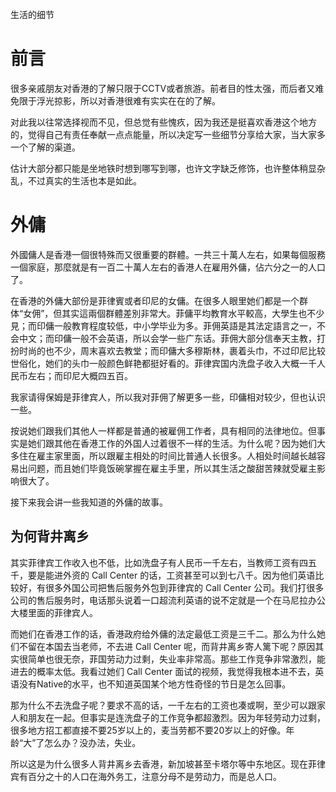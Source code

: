 生活的细节

# 前言 #

很多亲戚朋友对香港的了解只限于CCTV或者旅游。前者目的性太强，而后者又难免限于浮光掠影，所以对香港很难有实实在在的了解。

对此我以往常选择视而不见，但总觉有些愧疚，因为我还是挺喜欢香港这个地方的，觉得自己有责任奉献一点点能量，所以决定写一些细节分享给大家，当大家多一个了解的渠道。

估计大部分都只能是坐地铁时想到哪写到哪，也许文字缺乏修饰，也许整体稍显杂乱，不过真实的生活也本是如此。

# 外傭 #

外國傭人是香港一個很特殊而又很重要的群體。一共三十萬人左右，如果每個服務一個家庭，那麼就是有一百二十萬人左右的香港人在雇用外傭，佔六分之一的人口了。

在香港的外傭大部份是菲律賓或者印尼的女傭。在很多人眼里她们都是一个群体“女佣”，但其实這兩個群體差別非常大。菲傭平均教育水平較高，大學生也不少見；而印傭一般教育程度较低，中小学毕业为多。菲佣英語是其法定語言之一，不会中文；而印傭一般不会英语，所以会学一些广东话。菲佣大部分信奉天主教，打扮时尚的也不少，周末喜欢去教堂；而印傭大多穆斯林，裹着头巾，不过印尼比较世俗化，她们的头巾一般颜色鲜艳都挺好看的。菲律宾国内洗盘子收入大概一千人民币左右；而印尼大概四五百。

我家请得保姆是菲律宾人，所以我对菲佣了解更多一些，印傭相对较少，但也认识一些。

按说她们跟我们其他人一样都是普通的被雇佣工作者，具有相同的法律地位。但事实是她们跟其他在香港工作的外国人过着很不一样的生活。为什么呢？因为她们大多住在雇主家里面，所以跟雇主相处的时间比普通人长很多。人相处时间越长越容易出问题，而且她们毕竟饭碗掌握在雇主手里，所以其生活之酸甜苦辣就受雇主影响很大了。

接下来我会讲一些我知道的外傭的故事。

## 为何背井离乡 ##

其实菲律宾工作收入也不低，比如洗盘子有人民币一千左右，当教师工资有四五千，要是能进外资的 Call Center 的话，工资甚至可以到七八千。因为他们英语比较好，有很多外国公司把售后服务外包到菲律宾的 Call Center 公司。我们打很多公司的售后服务时，电话那头说着一口超流利英语的说不定就是一个在马尼拉办公大楼里面的菲律宾人。

而她们在香港工作的话，香港政府给外傭的法定最低工资是三千二。那么为什么她们不留在本国去当老师，不去进 Call Center 呢，而背井离乡寄人篱下呢？原因其实很简单也很无奈，菲国劳动力过剩，失业率非常高。那些工作竞争非常激烈，能进去的概率太低。我看过她们 Call Center 面试的视频，我觉得我根本进不去，英语没有Native的水平，也不知道英国某个地方性奇怪的节日是怎么回事。

那为什么不去洗盘子呢？要求不高的话，一千左右的工资也凑或啊，至少可以跟家人和朋友在一起。但事实是连洗盘子的工作竞争都超激烈。因为年轻劳动力过剩，很多地方招工都直接不要25岁以上的，麦当劳都不要20岁以上的好像。年龄“大”了怎么办？没办法，失业。

所以这是为什么很多人背井离乡去香港，新加坡甚至卡塔尔等中东地区。现在菲律宾有百分之十的人口在海外务工，注意分母不是劳动力，而是总人口。
